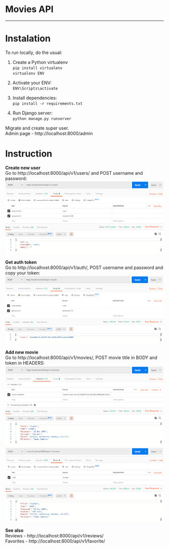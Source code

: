 # Movies API
_______________________

# Instalation
To run locally, do the usual:<br>
1. Create a Python virtualenv<br>
    `pip install virtualenv`<br>
    `virtualenv ENV`<br>
    
2. Activate your ENV:<br>
    `ENV\Scripts\activate`<br>
    
3. Install dependencies:<br>
    `pip install -r requirements.txt`<br>
    
4. Run Django server:<br>
    `python manage.py runserver`<br>
    
Migrate and create super user. <br>
Admin page - http://localhost:8000/admin<br>

# Instruction
<b>Create new user</b><br>
Go to http://localhost:8000/api/v1/users/ and POST username and password:
<img src="screens/new-user.png"/>

<b>Get auth token</b><br>
Go to http://localhost:8000/api/v1/auth/, POST username and password and copy your token:
<img src="screens/get-tokenpng.png"/>

<b>Add new movie</b><br>
Go to http://localhost:8000/api/v1/movies/, POST movie title in BODY and token in HEADERS:
<img src="screens/new-movie-auth.png"/>
<img src="screens/new-movie.png"/>

<b>See also</b><br>
Reviews - http://localhost:8000/api/v1/reviews/<BR>
Favorites - http://localhost:8000/api/v1/favorite/<BR>
